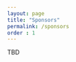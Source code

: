 ```yaml
---
layout: page
title: "Sponsors"
permalink: /sponsors
order : 1
---
```


TBD
<!-- Thank you to our sponsors!

<img src="images/NSF_4-Color_bitmap_Logo.png" alt="Google" width="200" class="center"/>
<br/><br/>
<img src="images/google_logo.svg" alt="Google" width="200" class="center"/>
<br/><br/>
<img src="images/hf-logo.png" alt="HuggingFace" width="200" class="center"/>
<br/><br/>
<br/><br/>
<img src="images/grammarly-logo.png" alt="Grammarly" width="200" class="center"/> -->
